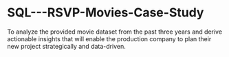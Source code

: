 # SQL---RSVP-Movies-Case-Study
To analyze the provided movie dataset from the past three years and derive actionable insights that will enable the production company to plan their new project strategically and data-driven.
